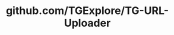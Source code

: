 ---
layout: post
title: github.com/TGExplore/TG-URL-Uploader
categories: link
tags: [انگلیسی, برنامه‌نویسی]
---